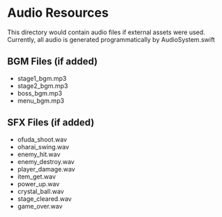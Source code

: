 # Audio Resources

This directory would contain audio files if external assets were used.
Currently, all audio is generated programmatically by AudioSystem.swift

## BGM Files (if added)

- stage1_bgm.mp3
- stage2_bgm.mp3  
- boss_bgm.mp3
- menu_bgm.mp3

## SFX Files (if added)

- ofuda_shoot.wav
- oharai_swing.wav
- enemy_hit.wav
- enemy_destroy.wav
- player_damage.wav
- item_get.wav
- power_up.wav
- crystal_ball.wav
- stage_cleared.wav
- game_over.wav
